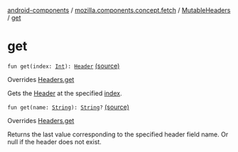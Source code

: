 [android-components](../../index.md) / [mozilla.components.concept.fetch](../index.md) / [MutableHeaders](index.md) / [get](./get.md)

# get

`fun get(index: `[`Int`](https://kotlinlang.org/api/latest/jvm/stdlib/kotlin/-int/index.html)`): `[`Header`](../-header/index.md) [(source)](https://github.com/mozilla-mobile/android-components/blob/master/components/concept/fetch/src/main/java/mozilla/components/concept/fetch/Headers.kt#L84)

Overrides [Headers.get](../-headers/get.md)

Gets the [Header](../-header/index.md) at the specified [index](get.md#mozilla.components.concept.fetch.MutableHeaders$get(kotlin.Int)/index).

`fun get(name: `[`String`](https://kotlinlang.org/api/latest/jvm/stdlib/kotlin/-string/index.html)`): `[`String`](https://kotlinlang.org/api/latest/jvm/stdlib/kotlin/-string/index.html)`?` [(source)](https://github.com/mozilla-mobile/android-components/blob/master/components/concept/fetch/src/main/java/mozilla/components/concept/fetch/Headers.kt#L89)

Overrides [Headers.get](../-headers/get.md)

Returns the last value corresponding to the specified header field name. Or null if the header does not exist.

